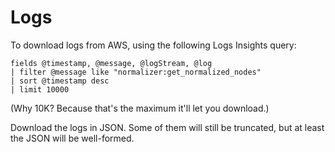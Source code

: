 # Logs

To download logs from AWS, using the following Logs Insights query:

```
fields @timestamp, @message, @logStream, @log
| filter @message like "normalizer:get_normalized_nodes"
| sort @timestamp desc
| limit 10000
```

(Why 10K? Because that's the maximum it'll let you download.)

Download the logs in JSON. Some of them will still be truncated, but
at least the JSON will be well-formed.
